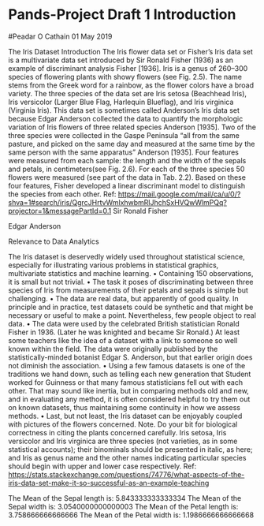 # Pands-Project Draft 1 Introduction 
#Peadar O Cathain 01 May 2019

The Iris Dataset
Introduction
The Iris flower data set or Fisher’s Iris data set is a multivariate data set introduced by Sir Ronald Fisher (1936) as an example of discriminant analysis Fisher [1936]. Iris is a genus of 260–300 species of flowering plants with showy flowers (see Fig. 2.5). The name stems from the Greek word for a rainbow, as the flower colors have a broad variety. The three species of the data set are Iris setosa (Beachhead Iris), Iris versicolor (Larger Blue Flag, Harlequin Blueflag), and Iris virginica (Virginia Iris). This data set is sometimes called Anderson’s Iris data set because Edgar Anderson collected the data to quantify the morphologic variation of Iris flowers of three related species Anderson [1935]. Two of the three species were collected in the Gaspe Peninsula “all from the same pasture, and picked on the same day and measured at the same time by the same person with the same apparatus” Anderson [1935].
Four features were measured from each sample: the length and the width of the sepals and petals, in centimeters(see Fig. 2.6). For each of the three species 50 flowers were measured (see part of the data in Tab. 2.2). Based on these four features, Fisher developed a linear discriminant model to distinguish the species from each other.
Ref: https://mail.google.com/mail/ca/u/0/?shva=1#search/iris/QgrcJHrtvWmlxhwbmRlJhchSxHVQwWlmPQq?projector=1&messagePartId=0.1
Sir Ronald Fisher

Edgar Anderson

Relevance to Data Analytics

The Iris dataset is deservedly widely used throughout statistical science, especially for illustrating various problems in statistical graphics, multivariate statistics and machine learning.
•	Containing 150 observations, it is small but not trivial.
•	The task it poses of discriminating between three species of Iris from measurements of their petals and sepals is simple but challenging.
•	The data are real data, but apparently of good quality. In principle and in practice, test datasets could be synthetic and that might be necessary or useful to make a point. Nevertheless, few people object to real data.
•	The data were used by the celebrated British statistician Ronald Fisher in 1936. (Later he was knighted and became Sir Ronald.) At least some teachers like the idea of a dataset with a link to someone so well known within the field. The data were originally published by the statistically-minded botanist Edgar S. Anderson, but that earlier origin does not diminish the association.
•	Using a few famous datasets is one of the traditions we hand down, such as telling each new generation that Student worked for Guinness or that many famous statisticians fell out with each other. That may sound like inertia, but in comparing methods old and new, and in evaluating any method, it is often considered helpful to try them out on known datasets, thus maintaining some continuity in how we assess methods.
•	Last, but not least, the Iris dataset can be enjoyably coupled with pictures of the flowers concerned.
Note. Do your bit for biological correctness in citing the plants concerned carefully. Iris setosa, Iris versicolor and Iris virginica are three species (not varieties, as in some statistical accounts); their binominals should be presented in italic, as here; and Iris as genus name and the other names indicating particular species should begin with upper and lower case respectively.
Ref:
https://stats.stackexchange.com/questions/74776/what-aspects-of-the-iris-data-set-make-it-so-successful-as-an-example-teaching


 


The Mean of the Sepal length is:  5.843333333333334 
The Mean of the Sepal width is:  3.0540000000000003 
The Mean of the Petal length is:  3.758666666666666 
The Mean of the Petal width is:  1.1986666666666668 
 
